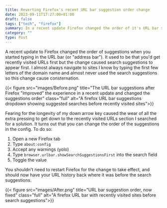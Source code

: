 ```yaml
---
title: Reverting Firefox's recent URL bar suggestion order change
date: 2023-09-11T17:27:00+01:00
draft: false
tags: ["tech", "firefox"]
summary: In a recent update Firefox changed the order of it's URL bar suggestions order to make search suggestions appear first before recently visited URLs. This is annoying so I changed it back.
category: ""
type: Post
---
```


A recent update to Firefox changed the order of suggestions when you started typing in the URL bar (or "address bar"). It used to be that you'd get recently visited URLs first but the change caused search suggestions to appear first. I almost always navigate to sites I know by typing the first few letters of the domain name and almost never used the search suggestions so this change cause consternation.

{{< figure src="images/Before.png" title="The URL bar suggestions after Firefox \"Improved\" the experience in a recent update and changed the suggestions order" class="full" alt="A firefox URL bar suggestions dropdown showing suggested searches before recently visited sites">}}

Fearing for the longevity of my down arrow key caused the wear of all the extra pressing to get down to the recently visited URLs section I searched for a solution. It turns out that you can change the order of the suggestions in the config. To do so:

1. Open a new Firefox tab
2. Type `about:config`
3. Accept any warnings (yolo)
4. Type `browser.urlbar.showSearchSuggestionsFirst` into the search field
5. Toggle the value

You shouldn't need to restart Firefox for the change to take effect, and should now have your URL history back where it was before the search suggestions.

{{< figure src="images/After.png" title="URL bar suggestion order, now fixed" class="full" alt="A firefox URL bar with recently visited sites before search suggestions">}}
